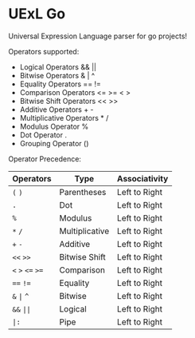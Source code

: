 # UExL Go

Universal Expression Language parser for go projects!

Operators supported:

- Logical Operators             && ||
- Bitwise Operators             & | ^
- Equality Operators            == !=
- Comparison Operators          <= >= < >
- Bitwise Shift Operators       << >>
- Additive Operators            + -
- Multiplicative Operators      * /
- Modulus Operator              %
- Dot Operator                  .
- Grouping Operator             ()

Operator Precedence:

Operators | Type | Associativity
--- | --- | ---
`(` `)` | Parentheses | Left to Right
`.` | Dot | Left to Right
`%` | Modulus | Left to Right
`*` `/` | Multiplicative | Left to Right
`+` `-` | Additive | Left to Right
`<<` `>>` | Bitwise Shift | Left to Right
`<` `>` `<=` `>=` | Comparison | Left to Right
`==` `!=` | Equality | Left to Right
`&` `\|` `^` | Bitwise | Left to Right
`&&` `\|\|` | Logical | Left to Right
`\|:` | Pipe | Left to Right
